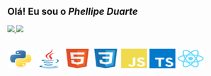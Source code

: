 ## Olá! Eu sou o *Phellipe Duarte*
<div>
  <a href="https://github.com/phellipeduarte">
    <img height="160em" src="https://github-readme-stats-sigma-five.vercel.app/api?username=phellipeduarte&show_icons=true&theme=dark&include_all_commits=true&count_private=true"/>
    <img height="160em" src="https://github-readme-stats-sigma-five.vercel.app/api/top-langs/?username=phellipeduarte&layout=compact&langs_count=7&theme=dark"/>
  </a>
</div>
 <br>
 <br>
<div>
    <img align="center" alt="phellipe-Python" height="45" width="60" src="https://raw.githubusercontent.com/devicons/devicon/master/icons/python/python-original.svg">
    <img align="center" alt="phellipe-Java" height="45" width="60" src="https://raw.githubusercontent.com/devicons/devicon/master/icons/java/java-original.svg">
    <img align="center" alt="phellipe-HTML" height="45" width="60" src="https://raw.githubusercontent.com/devicons/devicon/master/icons/html5/html5-original.svg">
    <img align="center" alt="phellipe-CSS" height="45" width="60" src="https://raw.githubusercontent.com/devicons/devicon/master/icons/css3/css3-original.svg">
    <img align="center" alt="phellipe-Js" height="45" width="60" src="https://raw.githubusercontent.com/devicons/devicon/master/icons/javascript/javascript-plain.svg">
    <img align="center" alt="phellipe-Ts" height="45" width="60" src="https://raw.githubusercontent.com/devicons/devicon/master/icons/typescript/typescript-plain.svg">
    <img align="center" alt="phellipe-React" height="45" width="60" src="https://raw.githubusercontent.com/devicons/devicon/master/icons/react/react-original.svg">
</div>
  
##
  
  
